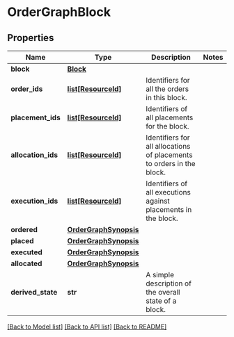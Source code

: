 # OrderGraphBlock


## Properties
Name | Type | Description | Notes
------------ | ------------- | ------------- | -------------
**block** | [**Block**](Block.md) |  | 
**order_ids** | [**list[ResourceId]**](ResourceId.md) | Identifiers for all the orders in this block. | 
**placement_ids** | [**list[ResourceId]**](ResourceId.md) | Identifiers of all placements for the block. | 
**allocation_ids** | [**list[ResourceId]**](ResourceId.md) | Identifiers for all allocations of placements to orders in the block. | 
**execution_ids** | [**list[ResourceId]**](ResourceId.md) | Identifiers of all executions against placements in the block. | 
**ordered** | [**OrderGraphSynopsis**](OrderGraphSynopsis.md) |  | 
**placed** | [**OrderGraphSynopsis**](OrderGraphSynopsis.md) |  | 
**executed** | [**OrderGraphSynopsis**](OrderGraphSynopsis.md) |  | 
**allocated** | [**OrderGraphSynopsis**](OrderGraphSynopsis.md) |  | 
**derived_state** | **str** | A simple description of the overall state of a block. | 

[[Back to Model list]](../README.md#documentation-for-models) [[Back to API list]](../README.md#documentation-for-api-endpoints) [[Back to README]](../README.md)



